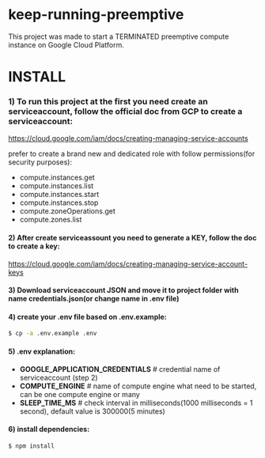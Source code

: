 # keep-running-preemptive
This project was made to start a TERMINATED preemptive compute instance on Google Cloud Platform.


# INSTALL
### 1) To run this project at the first you need create an serviceaccount, follow the official doc from GCP to create a serviceaccount:
https://cloud.google.com/iam/docs/creating-managing-service-accounts

prefer to create a brand new and dedicated role with follow permissions(for security purposes):
 - compute.instances.get
 - compute.instances.list
 - compute.instances.start
 - compute.instances.stop
 - compute.zoneOperations.get
 - compute.zones.list

#### 2) After create serviceassount you need to generate a KEY, follow the doc to create a key:
https://cloud.google.com/iam/docs/creating-managing-service-account-keys

#### 3) Download serviceaccount JSON and move it to project folder with name credentials.json(or change name in .env file)

#### 4) create your .env file based on .env.example:
```sh
$ cp -a .env.example .env
```

#### 5) .env explanation:
 - **GOOGLE_APPLICATION_CREDENTIALS** # credential name of serviceaccount (step 2)
 - **COMPUTE_ENGINE** # name of compute engine what need to be started, can be one compute engine or many
 - **SLEEP_TIME_MS** # check interval in milliseconds(1000 milliseconds = 1 second), default value is 300000(5 minutes)

#### 6) install dependencies: 
```sh
$ npm install
```
